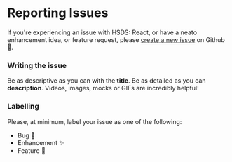 # Reporting Issues

If you're experiencing an issue with HSDS: React, or have a neato enhancement idea, or feature request, please [create a new issue](https://github.com/helpscout/hsds-react/issues/new) on Github 🤗.

### Writing the issue

Be as descriptive as you can with the **title**. Be as detailed as you can **description**. Videos, images, mocks or GIFs are incredibly helpful!

### Labelling

Please, at minimum, label your issue as one of the following:

* Bug 🐛
* Enhancement ✨
* Feature 💅
